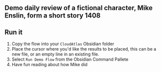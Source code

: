 ## Demo daily review of a fictional character, Mike Enslin, form a short story 1408

## Run it

1. Copy the flow into your `CloudAtlas` Obsidian folder
2. Place the cursor where you'd like the results to be placed, this can be a new file, or an empty line in an existing file.
3. Select `Run Demo Flow` from the Obsidian Command Pallete
4. Have fun reading about how Mike did